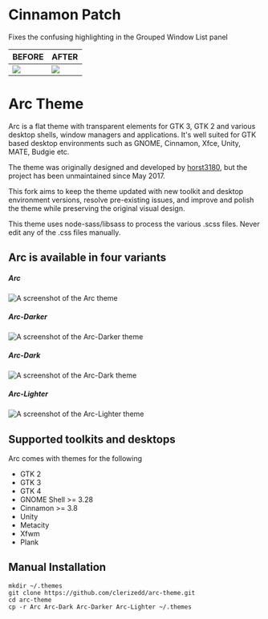 # Cinnamon Patch
Fixes the confusing highlighting in the Grouped Window List panel

| BEFORE | AFTER |
| ----------- | ----------- |
| ![](https://i.imgur.com/SUlliUU.png) | ![](https://i.imgur.com/bPbptE3.png) | 

# Arc Theme
Arc is a flat theme with transparent elements for GTK 3, GTK 2 and various desktop shells, window managers and applications. It's well suited for GTK based desktop environments such as GNOME, Cinnamon, Xfce, Unity, MATE, Budgie etc.

The theme was originally designed and developed by [horst3180](https://github.com/horst3180/arc-theme), but the project has been unmaintained since May 2017.

This fork aims to keep the theme updated with new toolkit and desktop environment versions, resolve pre-existing issues, and improve and polish the theme while preserving the original visual design.

This theme uses node-sass/libsass to process the various .scss files. Never edit any of the .css files manually.

## Arc is available in four variants 

##### Arc

![A screenshot of the Arc theme](http://i.imgur.com/Ph5ObOa.png)

##### Arc-Darker

![A screenshot of the Arc-Darker theme](http://i.imgur.com/NC6dqyl.png)

##### Arc-Dark

![A screenshot of the Arc-Dark theme](http://i.imgur.com/5AGlCnA.png)

##### Arc-Lighter

![A screenshot of the Arc-Lighter theme](https://raw.githubusercontent.com/jnsh/arc-theme/master/.github/arc-lighter-prv.png)

## Supported toolkits and desktops

Arc comes with themes for the following

- GTK 2
- GTK 3
- GTK 4
- GNOME Shell >= 3.28
- Cinnamon >= 3.8
- Unity
- Metacity
- Xfwm
- Plank

## Manual Installation
```
mkdir ~/.themes
git clone https://github.com/clerizedd/arc-theme.git
cd arc-theme
cp -r Arc Arc-Dark Arc-Darker Arc-Lighter ~/.themes
```